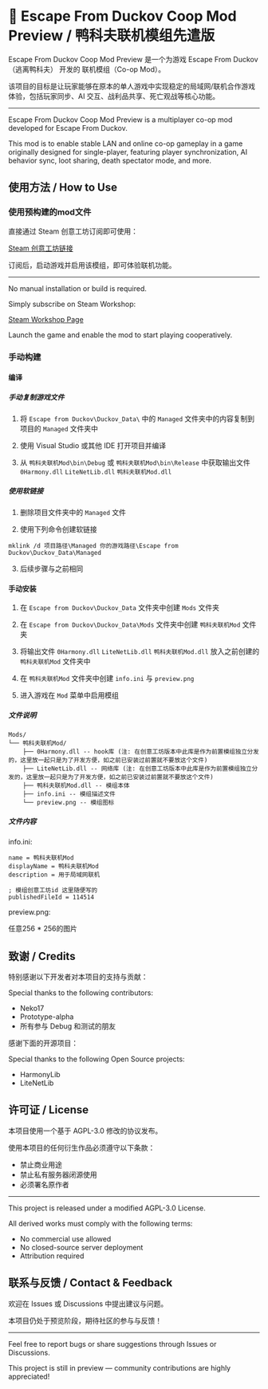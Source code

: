 # 🦆 Escape From Duckov Coop Mod Preview / 鸭科夫联机模组先遣版

Escape From Duckov Coop Mod Preview 是一个为游戏 Escape From Duckov（逃离鸭科夫） 开发的 联机模组（Co-op Mod）。

该项目的目标是让玩家能够在原本的单人游戏中实现稳定的局域网/联机合作游戏体验，包括玩家同步、AI 交互、战利品共享、死亡观战等核心功能。

---

Escape From Duckov Coop Mod Preview is a multiplayer co-op mod developed for Escape From Duckov.

This mod is to enable stable LAN and online co-op gameplay in a game originally designed for single-player, featuring player synchronization, AI behavior sync, loot sharing, death spectator mode, and more.

## 使用方法 / How to Use

### 使用预构建的mod文件

直接通过 Steam 创意工坊订阅即可使用：

[Steam 创意工坊链接](https://steamcommunity.com/sharedfiles/filedetails/?id=3591341282)

订阅后，启动游戏并启用该模组，即可体验联机功能。

---

No manual installation or build is required.

Simply subscribe on Steam Workshop:

[Steam Workshop Page](https://steamcommunity.com/sharedfiles/filedetails/?id=3591341282)

Launch the game and enable the mod to start playing cooperatively.

### 手动构建

#### 编译

##### 手动复制游戏文件

1. 将 `Escape from Duckov\Duckov_Data\` 中的 `Managed` 文件夹中的内容复制到项目的 `Managed` 文件夹中

2. 使用 Visual Studio 或其他 IDE 打开项目并编译

3. 从 `鸭科夫联机Mod\bin\Debug` 或 `鸭科夫联机Mod\bin\Release` 中获取输出文件 `0Harmony.dll` `LiteNetLib.dll` `鸭科夫联机Mod.dll`

##### 使用软链接

1. 删除项目文件夹中的 `Managed` 文件

2. 使用下列命令创建软链接

```
mklink /d 项目路径\Managed 你的游戏路径\Escape from Duckov\Duckov_Data\Managed
```

3. 后续步骤与之前相同

#### 手动安装

1. 在 `Escape from Duckov\Duckov_Data` 文件夹中创建 `Mods` 文件夹

2. 在 `Escape from Duckov\Duckov_Data\Mods` 文件夹中创建 `鸭科夫联机Mod` 文件夹

3. 将输出文件 `0Harmony.dll` `LiteNetLib.dll` `鸭科夫联机Mod.dll` 放入之前创建的 `鸭科夫联机Mod` 文件夹中

4. 在 `鸭科夫联机Mod` 文件夹中创建 `info.ini` 与 `preview.png`

5. 进入游戏在 `Mod` 菜单中启用模组

##### 文件说明

```
Mods/
└── 鸭科夫联机Mod/
    ├── 0Harmony.dll -- hook库 (注: 在创意工坊版本中此库是作为前置模组独立分发的，这里放一起只是为了开发方便，如之前已安装过前置就不要放这个文件)
    ├── LiteNetLib.dll -- 网络库 (注: 在创意工坊版本中此库是作为前置模组独立分发的，这里放一起只是为了开发方便，如之前已安装过前置就不要放这个文件)
    ├── 鸭科夫联机Mod.dll -- 模组本体
    ├── info.ini -- 模组描述文件
    └── preview.png -- 模组图标
```

##### 文件内容

info.ini: 
```
name = 鸭科夫联机Mod
displayName = 鸭科夫联机Mod
description = 用于局域网联机

; 模组创意工坊id 这里随便写的
publishedFileId = 114514
``` 

preview.png:

任意256 * 256的图片

## 致谢 / Credits

特别感谢以下开发者对本项目的支持与贡献：

Special thanks to the following contributors:

-  Neko17
-  Prototype-alpha
-  所有参与 Debug 和测试的朋友

感谢下面的开源项目：

Special thanks to the following Open Source projects:

-  HarmonyLib
-  LiteNetLib

## 许可证 / License

本项目使用一个基于 AGPL-3.0 修改的协议发布。

使用本项目的任何衍生作品必须遵守以下条款：

-   禁止商业用途
-   禁止私有服务器闭源使用
-   必须署名原作者

---

This project is released under a modified AGPL-3.0 License.

All derived works must comply with the following terms:

-   No commercial use allowed
-   No closed-source server deployment
-   Attribution required

## 联系与反馈 / Contact & Feedback

欢迎在 Issues 或 Discussions 中提出建议与问题。

本项目仍处于预览阶段，期待社区的参与与反馈！

---

Feel free to report bugs or share suggestions through Issues or Discussions.

This project is still in preview — community contributions are highly appreciated!
